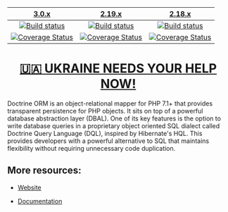 | [3.0.x][3.0] | [2.19.x][2.19] | [2.18.x][2.18] |
|:----------------:|:----------------:|:----------:|
| [![Build status][3.0 image]][3.0] | [![Build status][2.19 image]][2.19] | [![Build status][2.18 image]][2.18] |
| [![Coverage Status][3.0 coverage image]][3.0 coverage]| [![Coverage Status][2.19 coverage image]][2.19 coverage] | [![Coverage Status][2.18 coverage image]][2.18 coverage]  |

[<h1 align="center">🇺🇦 UKRAINE NEEDS YOUR HELP NOW!</h1>](https://www.doctrine-project.org/stop-war.html)

Doctrine ORM is an object-relational mapper for PHP 7.1+ that provides transparent persistence
for PHP objects. It sits on top of a powerful database abstraction layer (DBAL). One of its key features
is the option to write database queries in a proprietary object oriented SQL dialect called Doctrine Query Language (DQL),
inspired by Hibernate's HQL. This provides developers with a powerful alternative to SQL that maintains flexibility
without requiring unnecessary code duplication.


## More resources:

* [Website](http://www.doctrine-project.org)
* [Documentation](https://www.doctrine-project.org/projects/doctrine-orm/en/stable/index.html)


  [3.0 image]: https://github.com/doctrine/orm/actions/workflows/continuous-integration.yml/badge.svg?branch=3.0.x
  [3.0]: https://github.com/doctrine/orm/tree/3.0.x
  [3.0 coverage image]: https://codecov.io/gh/doctrine/orm/branch/3.0.x/graph/badge.svg
  [3.0 coverage]: https://codecov.io/gh/doctrine/orm/branch/3.0.x
  [2.19 image]: https://github.com/doctrine/orm/actions/workflows/continuous-integration.yml/badge.svg?branch=2.19.x
  [2.19]: https://github.com/doctrine/orm/tree/2.19.x
  [2.19 coverage image]: https://codecov.io/gh/doctrine/orm/branch/2.19.x/graph/badge.svg
  [2.19 coverage]: https://codecov.io/gh/doctrine/orm/branch/2.19.x
  [2.18 image]: https://github.com/doctrine/orm/actions/workflows/continuous-integration.yml/badge.svg?branch=2.18.x
  [2.18]: https://github.com/doctrine/orm/tree/2.18.x
  [2.18 coverage image]: https://codecov.io/gh/doctrine/orm/branch/2.18.x/graph/badge.svg
  [2.18 coverage]: https://codecov.io/gh/doctrine/orm/branch/2.18.x
